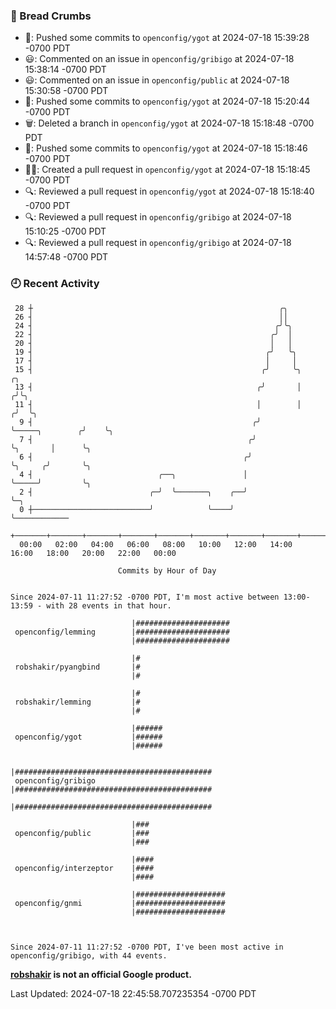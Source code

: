 ### 🍞 Bread Crumbs

 * 🚢: Pushed some commits to `openconfig/ygot` at 2024-07-18 15:39:28 -0700 PDT
 * 😃: Commented on an issue in `openconfig/gribigo` at 2024-07-18 15:38:14 -0700 PDT
 * 😃: Commented on an issue in `openconfig/public` at 2024-07-18 15:30:58 -0700 PDT
 * 🚢: Pushed some commits to `openconfig/ygot` at 2024-07-18 15:20:44 -0700 PDT
 * 🗑: Deleted a branch in `openconfig/ygot` at 2024-07-18 15:18:48 -0700 PDT
 * 🚢: Pushed some commits to `openconfig/ygot` at 2024-07-18 15:18:46 -0700 PDT
 * ✍🏼: Created a pull request in `openconfig/ygot` at 2024-07-18 15:18:45 -0700 PDT
 * 🔍: Reviewed a pull request in  `openconfig/ygot` at 2024-07-18 15:18:40 -0700 PDT
 * 🔍: Reviewed a pull request in  `openconfig/gribigo` at 2024-07-18 15:10:25 -0700 PDT
 * 🔍: Reviewed a pull request in  `openconfig/gribigo` at 2024-07-18 14:57:48 -0700 PDT

### 🕘 Recent Activity
```
 28 ┼                                                       ╭╮
 26 ┤                                                       ││
 24 ┤                                                      ╭╯╰╮
 22 ┤                                                     ╭╯  │
 20 ┤                                                     │   │
 19 ┤                                                    ╭╯   ╰╮
 17 ┤                                                    │     │
 15 ┤                                                   ╭╯     ╰╮                 ╭╮
 13 ┤                                                  ╭╯       │                ╭╯╰╮
 11 ┤                                                  │        │               ╭╯  ╰╮
  9 ┤                                                 ╭╯        ╰─────╮        ╭╯    ╰╮
  7 ┤                                                ╭╯               ╰╮       │      ╰╮
  6 ┤                                               ╭╯                 ╰╮     ╭╯       ╰╮
  4 ┤                            ╭──╮               │                   ╰─────╯         ╰╮
  2 ┤                          ╭─╯  ╰───────╮    ╭──╯                                    ╰─╮
  0 ┼──────────────────────────╯            ╰────╯                                         ╰────────────
    +───────+───────+───────+───────+───────+───────+───────+───────+───────+───────+───────+───────+────
  00:00   02:00   04:00   06:00   08:00   10:00   12:00   14:00   16:00   18:00   20:00   22:00   00:00   

						Commits by Hour of Day


Since 2024-07-11 11:27:52 -0700 PDT, I'm most active between 13:00-13:59 - with 28 events in that hour.

```



```
                           |#####################
 openconfig/lemming        |#####################
                           |#####################

                           |#
 robshakir/pyangbind       |#
                           |#

                           |#
 robshakir/lemming         |#
                           |#

                           |######
 openconfig/ygot           |######
                           |######

                           |############################################
 openconfig/gribigo        |############################################
                           |############################################

                           |###
 openconfig/public         |###
                           |###

                           |####
 openconfig/interzeptor    |####
                           |####

                           |####################
 openconfig/gnmi           |####################
                           |####################



Since 2024-07-11 11:27:52 -0700 PDT, I've been most active in openconfig/gribigo, with 44 events.

```
**[robshakir](mailto:robjs@google.com) is not an official Google product.**  


Last Updated: 2024-07-18 22:45:58.707235354 -0700 PDT
